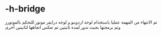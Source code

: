 # -h-bridge
تم الانتهاء من المهمة عمليا باستخدام لوحة اردوينو و لوحة درايفر موتور للتحكم بالموتورز وتم برمجتها بحيث تدور لمدة ثانيتين ثم تعكس اتجاهها لثانيتين أخرى 
